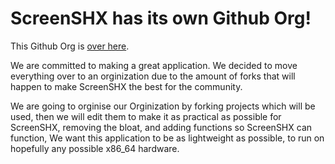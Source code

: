 # ScreenSHX has its own Github Org!

This Github Org is [over here](https://github.com/ScreenSHX).

We are committed to making a great application. We decided to move everything over to an orginization due to the amount of forks that will happen to make ScreenSHX the best for the community. 

We are going to orginise our Orginization by forking projects which will be used, then we will edit them to make it as practical as possible for ScreenSHX, removing the bloat, and adding functions so ScreenSHX can function, We want this application to be as lightweight as possible, to run on hopefully any possible x86_64 hardware.
